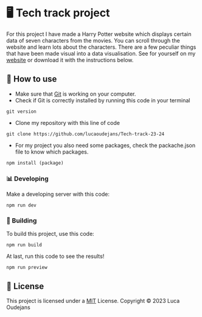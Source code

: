 # 🖥️ Tech track project
For this project I have made a Harry Potter website which displays certain data of seven characters from the movies.
You can scroll through the website and learn lots about the characters. There are a few peculiar things that have been made visual into a data visualisation. See for yourself on my [website](https://tech-track-23-24-taupe.vercel.app/) or download it with the instructions below.

## 🎏 How to use
* Make sure that [Git](https://github.com/git-guides/install-git) is working on your computer. 
* Check if Git is correctly installed by running this code in your terminal
```
git version
```

* Clone my repository with this line of code
```
git clone https://github.com/lucaoudejans/Tech-track-23-24
```
* For my project you also need some packages, check the packache.json file to know which packages.
```
npm install (package)
```

### 📊 Developing 
Make a developing server with this code:
```
npm run dev
```

### 🗿 Building
To build this project, use this code:
```
npm run build
```

At last, run this code to see the results!
```
npm run preview 
```

## 📝 License
This project is licensed under a [MIT](https://github.com/lucaoudejans/Tech-track-23-24/blob/main/LICENSE.md) License. Copyright © 2023 Luca Oudejans